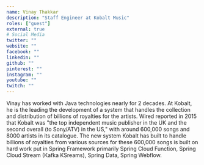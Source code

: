 ```yaml
---
name: Vinay Thakkar
description: "Staff Engineer at Kobalt Music"
roles: ["guest"]
external: true
# Social Media 
twitter: ""
website: ""
facebook: ""
linkedin: ""
github: ""
pinterest: ""
instagram: ""
youtube: ""
twitch: ""
---
```


<!-- markdownlint-disable MD041-->
Vinay has worked with Java technologies nearly for 2 decades. At Kobalt, he is the leading the development of a system that handles the collection and distribution of billions of royalties for the artists. Wired reported in 2015 that Kobalt was "the top independent music publisher in the UK and the second overall (to Sony/ATV) in the US," with around 600,000 songs and 8000 artists in its catalogue. The new system Kobalt has built to handle billions of royalties from various sources for these 600,000 songs is built on hard work put in Spring Framework primarily Spring Cloud Function, Spring Cloud Stream (Kafka KSreams), Spring Data, Spring Webflow.

<!--more-->
